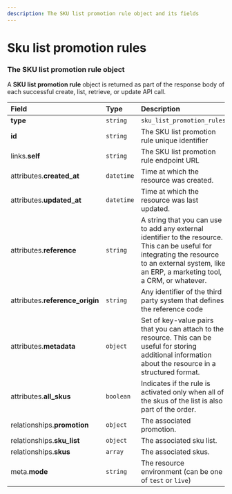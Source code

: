 ```yaml
---
description: The SKU list promotion rule object and its fields
---
```


# Sku list promotion rules



### The SKU list promotion rule object

A **SKU list promotion rule** object is returned as part of the response body of each successful create, list, retrieve, or update API call.

| Field | Type | Description |
| :--- | :--- | :--- |
| **type** | `string` | `sku_list_promotion_rules` |
| **id** | `string` | The SKU list promotion rule unique identifier |
| links.**self** | `string` | The SKU list promotion rule endpoint URL |
| attributes.**created_at** | `datetime` | Time at which the resource was created. |
| attributes.**updated_at** | `datetime` | Time at which the resource was last updated. |
| attributes.**reference** | `string` | A string that you can use to add any external identifier to the resource. This can be useful for integrating the resource to an external system, like an ERP, a marketing tool, a CRM, or whatever. |
| attributes.**reference_origin** | `string` | Any identifier of the third party system that defines the reference code |
| attributes.**metadata** | `object` | Set of key-value pairs that you can attach to the resource. This can be useful for storing additional information about the resource in a structured format. |
| attributes.**all_skus** | `boolean` | Indicates if the rule is activated only when all of the skus of the list is also part of the order. |
| relationships.**promotion** | `object` | The associated promotion. |
| relationships.**sku_list** | `object` | The associated sku list. |
| relationships.**skus** | `array` | The associated skus. |
| meta.**mode** | `string` | The resource environment \(can be one of `test` or `live`\) |

